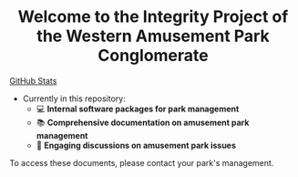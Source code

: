 <h1 align="center">Welcome to the Integrity Project of the Western Amusement Park Conglomerate</h1>

[GitHub Stats](https://img.shields.io/static/v1?label=views&message=MESSAGE&color=2347cc&style=flat-square)

<ul class="roman">
 <li>Currently in this repository:
 <ul class="square">
  <li>💻 <b>Internal software packages for park management</b></li>
  <li>📚 <b>Comprehensive documentation on amusement park management</b></li>
  <li>🔎 <b>Engaging discussions on amusement park issues</b></li>
 </ul>
 </li>
</ul>

To access these documents, please contact your park's management.

